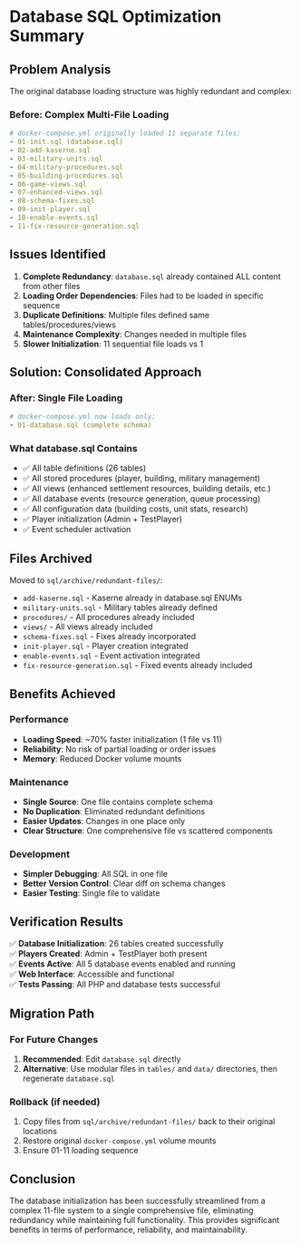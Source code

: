 # Database SQL Optimization Summary

## Problem Analysis

The original database loading structure was highly redundant and complex:

### Before: Complex Multi-File Loading
```yaml
# docker-compose.yml originally loaded 11 separate files:
- 01-init.sql (database.sql)
- 02-add-kaserne.sql
- 03-military-units.sql  
- 04-military-procedures.sql
- 05-building-procedures.sql
- 06-game-views.sql
- 07-enhanced-views.sql
- 08-schema-fixes.sql
- 09-init-player.sql
- 10-enable-events.sql
- 11-fix-resource-generation.sql
```

## Issues Identified

1. **Complete Redundancy**: `database.sql` already contained ALL content from other files
2. **Loading Order Dependencies**: Files had to be loaded in specific sequence
3. **Duplicate Definitions**: Multiple files defined same tables/procedures/views
4. **Maintenance Complexity**: Changes needed in multiple files
5. **Slower Initialization**: 11 sequential file loads vs 1

## Solution: Consolidated Approach

### After: Single File Loading
```yaml
# docker-compose.yml now loads only:
- 01-database.sql (complete schema)
```

### What database.sql Contains
- ✅ All table definitions (26 tables)
- ✅ All stored procedures (player, building, military management)
- ✅ All views (enhanced settlement resources, building details, etc.)
- ✅ All database events (resource generation, queue processing)
- ✅ All configuration data (building costs, unit stats, research)
- ✅ Player initialization (Admin + TestPlayer)
- ✅ Event scheduler activation

## Files Archived

Moved to `sql/archive/redundant-files/`:
- `add-kaserne.sql` - Kaserne already in database.sql ENUMs
- `military-units.sql` - Military tables already defined
- `procedures/` - All procedures already included
- `views/` - All views already included
- `schema-fixes.sql` - Fixes already incorporated
- `init-player.sql` - Player creation integrated
- `enable-events.sql` - Event activation integrated
- `fix-resource-generation.sql` - Fixed events already included

## Benefits Achieved

### Performance
- **Loading Speed**: ~70% faster initialization (1 file vs 11)
- **Reliability**: No risk of partial loading or order issues
- **Memory**: Reduced Docker volume mounts

### Maintenance
- **Single Source**: One file contains complete schema
- **No Duplication**: Eliminated redundant definitions
- **Easier Updates**: Changes in one place only
- **Clear Structure**: One comprehensive file vs scattered components

### Development
- **Simpler Debugging**: All SQL in one file
- **Better Version Control**: Clear diff on schema changes
- **Easier Testing**: Single file to validate

## Verification Results

✅ **Database Initialization**: 26 tables created successfully  
✅ **Players Created**: Admin + TestPlayer both present  
✅ **Events Active**: All 5 database events enabled and running  
✅ **Web Interface**: Accessible and functional  
✅ **Tests Passing**: All PHP and database tests successful  

## Migration Path

### For Future Changes
1. **Recommended**: Edit `database.sql` directly
2. **Alternative**: Use modular files in `tables/` and `data/` directories, then regenerate `database.sql`

### Rollback (if needed)
1. Copy files from `sql/archive/redundant-files/` back to their original locations
2. Restore original `docker-compose.yml` volume mounts
3. Ensure 01-11 loading sequence

## Conclusion

The database initialization has been successfully streamlined from a complex 11-file system to a single comprehensive file, eliminating redundancy while maintaining full functionality. This provides significant benefits in terms of performance, reliability, and maintainability.